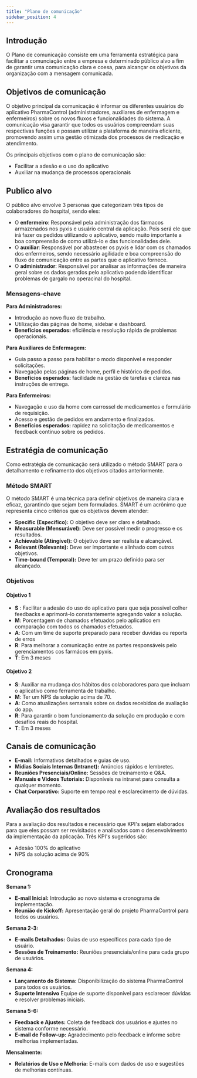 ```yaml
---
title: "Plano de comunicação"
sidebar_position: 4
---
```


## Introdução

O Plano de comunicação consiste em uma ferramenta estratégica para facilitar a comunciação entre a empresa e determinado público alvo a fim de garantir uma comunicação clara e coesa, para alcançar os objetivos da organização com a mensagem comunicada.


## Objetivos de comunicação
O objetivo principal da comunicação é informar os diferentes usuários do aplicativo PharmaControl (administradores, auxiliares de enfermagem e enfermeiros) sobre os novos fluxos e funcionalidades do sistema. A comunicação visa garantir que todos os usuários compreendam suas respectivas funções e possam utilizar a plataforma de maneira eficiente, promovendo assim uma gestão otimizada dos processos de medicação e atendimento.

Os principais objetivos com o plano de comunicação são:
- Facilitar a adesão e o uso do aplicativo
- Auxiliar na mudança de processos operacionais

## Publico alvo

O público alvo envolve 3 personas que categorizam três tipos de colaboradores do hospital, sendo eles:

- O **enfermeiro**: Responsável pela administração dos fármacos armazenados nos pyxis e usuário central da aplicação. Pois será ele que irá fazer os pedidos utilizando o aplicativo, sendo muito importante a boa compreensão de como utilizá-lo e das funcionalidades dele.
- O **auxiliar**: Responsável por abastecer os pyxis e lidar com os chamados dos enfermeiros, sendo necessário agilidade e boa compreensão do fluxo de comunicação entre as partes que o aplicativo fornece.
- O **administrador**: Responsável por analisar as informações de maneira geral sobre os dados gerados pelo aplicativo podendo identificar problemas de gargalo no operacinal do hospital.

### Mensagens-chave

**Para Administradores:**

- Introdução ao novo fluxo de trabalho.
- Utilização das páginas de home, sidebar e dashboard.
- **Benefícios esperados:** eficiência e resolução rápida de problemas operacionais.

**Para Auxiliares de Enfermagem:**

- Guia passo a passo para habilitar o modo disponível e responder solicitações.
- Navegação pelas páginas de home, perfil e histórico de pedidos.
- **Benefícios esperados:** facilidade na gestão de tarefas e clareza nas instruções de entrega.

**Para Enfermeiros:**

- Navegação e uso da home com carrossel de medicamentos e formulário de requisição.
- Acesso e gestão de pedidos em andamento e finalizados.
- **Benefícios esperados:** rapidez na solicitação de medicamentos e feedback contínuo sobre os pedidos.

## Estratégia de comunicação

Como estratégia de comunicação será utilizado o método SMART para o detalhamento e refinamento dos objetivos citados anteriormente.

### Método SMART

O método SMART é uma técnica para definir objetivos de maneira clara e eficaz, garantindo que sejam bem formulados. SMART é um acrônimo que representa cinco critérios que os objetivos devem atender:

- **Specific (Específico):** O objetivo deve ser claro e detalhado.
- **Measurable (Mensurável):** Deve ser possível medir o progresso e os resultados.
- **Achievable (Atingível):** O objetivo deve ser realista e alcançável.
- **Relevant (Relevante):** Deve ser importante e alinhado com outros objetivos.
- **Time-bound (Temporal):** Deve ter um prazo definido para ser alcançado.

### Objetivos

#### Objetivo 1

- **S** : Facilitar a adesão do uso do aplicativo para que seja possivel colher feedbacks e aprimorá-lo constantemente agregando valor a solução.
- **M**: Porcentagem de chamados efetuados pelo aplicatico em comparação com todos os chamados efetuados.
- **A**: Com um time de suporte preparado para receber duvidas ou reports de erros
- **R**: Para melhorar a comunicação entre as partes responsáveis pelo gerenciamentos cos farmácos em pyxis.
- **T**: Em 3 meses

#### Objetivo 2

- **S**: Auxiliar na mudança dos hábitos dos colaboradores para que incluam o aplicativo como ferramenta de trabalho.
- **M**: Ter um NPS da solução acima de 70.
- **A**: Como atualizações semanais sobre os dados recebidos de avaliação do app.
- **R**: Para garantir o bom funcionamento da solução em produção e com desafios reais do hospital.
- **T**: Em 3 meses

## Canais de comunicação
- **E-mail:** Informativos detalhados e guias de uso.
- **Mídias Sociais Internas (Intranet):** Anúncios rápidos e lembretes.
- **Reuniões Presenciais/Online:** Sessões de treinamento e Q&A.
- **Manuais e Vídeos Tutoriais:** Disponíveis na intranet para consulta a qualquer momento.
- **Chat Corporativo:** Suporte em tempo real e esclarecimento de dúvidas.
## Avaliação dos resultados

Para a avaliação dos resultados e necessário que KPI's sejam elaborados para que eles possam ser revisitados e analisados com o desenvolvimento da implementação da aplicação. Três KPI's sugeridos são:

- Adesão 100% do aplicativo
- NPS da solução acima de 90%

## Cronograma

**Semana 1:**

- **E-mail Inicial:** Introdução ao novo sistema e cronograma de implementação.
- **Reunião de Kickoff:** Apresentação geral do projeto PharmaControl para todos os usuários.

**Semana 2-3:**

- **E-mails Detalhados:** Guias de uso específicos para cada tipo de usuário.
- **Sessões de Treinamento:** Reuniões presenciais/online para cada grupo de usuários.

**Semana 4:**

- **Lançamento do Sistema:** Disponibilização do sistema PharmaControl para todos os usuários.
- **Suporte Intensivo** Equipe de suporte disponível para esclarecer dúvidas e resolver problemas iniciais.

**Semana 5-6:**

- **Feedback e Ajustes:** Coleta de feedback dos usuários e ajustes no sistema conforme necessário.
- **E-mail de Follow-up:** Agradecimento pelo feedback e informe sobre melhorias implementadas.

**Mensalmente:**

- **Relatórios de Uso e Melhoria:** E-mails com dados de uso e sugestões de melhorias contínuas.
